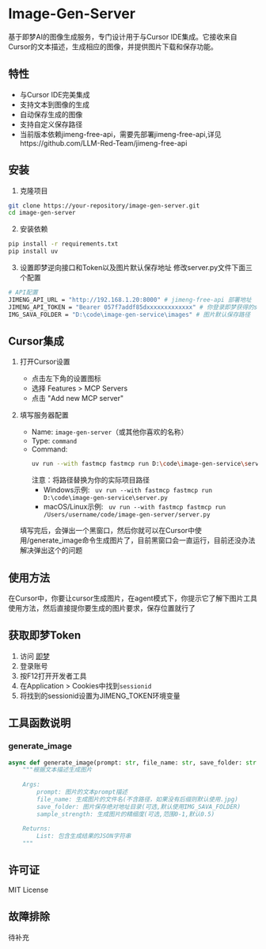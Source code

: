 # Image-Gen-Server

基于即梦AI的图像生成服务，专门设计用于与Cursor IDE集成。它接收来自Cursor的文本描述，生成相应的图像，并提供图片下载和保存功能。

## 特性

- 与Cursor IDE完美集成
- 支持文本到图像的生成
- 自动保存生成的图像
- 支持自定义保存路径
- 当前版本依赖jimeng-free-api，需要先部署jimeng-free-api,详见https://github.com/LLM-Red-Team/jimeng-free-api

## 安装

1. 克隆项目
```bash
git clone https://your-repository/image-gen-server.git
cd image-gen-server
```

2. 安装依赖
```bash
pip install -r requirements.txt
pip install uv
```

3. 设置即梦逆向接口和Token以及图片默认保存地址
修改server.py文件下面三个配置
```bash
# API配置
JIMENG_API_URL = "http://192.168.1.20:8000" # jimeng-free-api 部署地址
JIMENG_API_TOKEN = "Bearer 057f7addf85dxxxxxxxxxxxxx" # 你登录即梦获得的session_id，支持多个，在后面用逗号分隔   
IMG_SAVA_FOLDER = "D:\code\image-gen-service\images" # 图片默认保存路径
```


## Cursor集成

1. 打开Cursor设置
   - 点击左下角的设置图标
   - 选择 Features > MCP Servers
   - 点击 "Add new MCP server"

2. 填写服务器配置
   - Name: `image-gen-server`（或其他你喜欢的名称）
   - Type: `command`
   - Command: 
     ```bash
     uv run --with fastmcp fastmcp run D:\code\image-gen-service\server.py
     ```
     注意：将路径替换为你的实际项目路径
     - Windows示例: ` uv run --with fastmcp fastmcp run D:\code\image-gen-service\server.py`
     - macOS/Linux示例: ` uv run --with fastmcp fastmcp run /Users/username/code/image-gen-server/server.py`

    填写完后，会弹出一个黑窗口，然后你就可以在Cursor中使用/generate_image命令生成图片了，目前黑窗口会一直运行，目前还没办法解决弹出这个的问题

## 使用方法

在Cursor中，你要让cursor生成图片，在agent模式下，你提示它了解下图片工具使用方法，然后直接提你要生成的图片要求，保存位置就行了


## 获取即梦Token

1. 访问 [即梦](https://jimeng.jianying.com/)
2. 登录账号
3. 按F12打开开发者工具
4. 在Application > Cookies中找到`sessionid`
5. 将找到的sessionid设置为JIMENG_TOKEN环境变量

## 工具函数说明

### generate_image

```python
async def generate_image(prompt: str, file_name: str, save_folder: str = None, sample_strength: float = 0.5) -> list[types.TextContent | types.ImageContent | types.EmbeddedResource]:
    """根据文本描述生成图片
    
    Args:
        prompt: 图片的文本prompt描述
        file_name: 生成图片的文件名(不含路径，如果没有后缀则默认使用.jpg)
        save_folder: 图片保存绝对地址目录(可选,默认使用IMG_SAVA_FOLDER)
        sample_strength: 生成图片的精细度(可选,范围0-1,默认0.5)
        
    Returns:
        List: 包含生成结果的JSON字符串
    """
```

## 许可证

MIT License 

## 故障排除

待补充